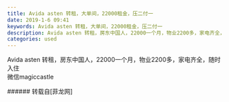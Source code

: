 ```yaml
---
title: Avida asten 转租，大单间，22000租金，压二付一
date: 2019-1-6 09:41
keywords: Avida asten 转租，大单间，22000租金，压二付一
description: Avida asten 转租，房东中国人，22000一个月，物业2200多，家电齐全，随时入住微信magiccastle 
categories: used
---
```

<td class="t_f" id="postmessage_2624430">

Avida asten 转租，房东中国人，22000一个月，物业2200多，家电齐全，随时入住<br/>
微信magiccastle <br/>
</td>
###### 转载自[菲龙网]